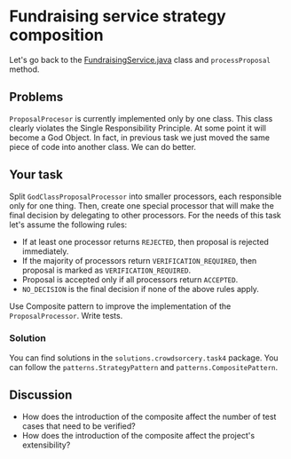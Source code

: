 # Fundraising service strategy composition
Let's go back to the [FundraisingService.java](..%2Fsrc%2Fmain%2Fjava%2Fpl%2Fwojtyna%2Ftrainings%2Fdesignpatterns%2Fproblems%2Fcrowdsorcery%2Ftask4%2Fservices%2FFundraisingService.java) class and `processProposal` method.

## Problems
`ProposalProcesor` is currently implemented only by one class. This class clearly violates the Single Responsibility Principle. At some point it will become a God Object. In fact, in previous task we just moved the same piece of code into another class. We can do better.

## Your task
Split `GodClassProposalProcessor` into smaller processors, each responsible only for one thing. Then, create one special processor that will make the final decision by delegating to other processors. For the needs of this task let's assume the following rules:

- If at least one processor returns `REJECTED`, then proposal is rejected immediately.
- If the majority of processors return `VERIFICATION_REQUIRED`, then proposal is marked as `VERIFICATION_REQUIRED`.
- Proposal is accepted only if all processors return `ACCEPTED`.
- `NO_DECISION` is the final decision if none of the above rules apply.

Use Composite pattern to improve the implementation of the `ProposalProcessor`. Write tests.

### Solution
You can find solutions in the `solutions.crowdsorcery.task4` package. You can follow the `patterns.StrategyPattern` and `patterns.CompositePattern`.

## Discussion
- How does the introduction of the composite affect the number of test cases that need to be verified?
- How does the introduction of the composite affect the project's extensibility?